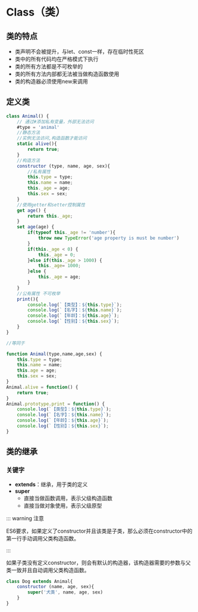 # Class（类）

## 类的特点

- 类声明不会被提升，与let、const一样，存在临时性死区
- 类中的所有代码均在严格模式下执行
- 类的所有方法都是不可枚举的
- 类的所有方法内部都无法被当做构造函数使用
- 类的构造器必须使用new来调用

## 定义类

```js
class Animal() {
    // 通过#添加私有变量，外部无法访问
    #type = 'animal'
    //静态方法
    //实例无法访问,构造函数才能访问
    static alive(){
        return true;
    }
    //构造方法
    constructor (type, name, age, sex){
        //私有属性
        this.type = type;
        this.name = name;
        this._age = age;
        this.sex = sex;
    }
    //使用getter和setter控制属性
    get age() {
        return this._age;
    }
    set age(age) {
        if(typeof this._age != 'number'){
            throw new TypeError('age property is must be number')
        }
        if(this._age < 0) {
            this._age = 0;
        }else if(this._age > 1000) {
            this._age= 1000;
        }else {
            this._age = age;
        }
    }
    //公有属性 不可枚举
    print(){
        console.log(`【类型】：${this.type}`);
        console.log(`【名字】：${this.name}`);
        console.log(`【年龄】：${this.age}`);
        console.log(`【性别】：${this.sex}`);
    }
}

//等同于

function Animal(type,name,age,sex) {
    this.type = type;
    this.name = name;
    this.age = age;
    this.sex = sex;
}
Animal.alive = function() {
    return true;
}
Animal.prototype.print = function() {
    console.log(`【类型】：${this.type}`);
    console.log(`【名字】：${this.name}`);
    console.log(`【年龄】：${this.age}`);
    console.log(`【性别】：${this.sex}`);
}
```

## 类的继承

### 关键字

- **extends**：继承，用于类的定义
- **super**
  - 直接当做函数调用，表示父级构造函数
  - 直接当做对象使用，表示父级原型

::: warning 注意

ES6要求，如果定义了constructor并且该类是子类，那么必须在constructor中的第一行手动调用父类构造函数。

:::

如果子类没有定义constructor，则会有默认的构造器，该构造器需要的参数与父类一致并且自动调用父类构造函数。

```js
class Dog extends Animal{
    constructor (name, age, sex){
        super('犬类', name, age, sex)
    }
}
```

<Vssue 
    :options="{ labels: [$page.relativePath.split('/')[0]] }" 
    :title="$page.relativePath.split('/')[1]" 
/>
